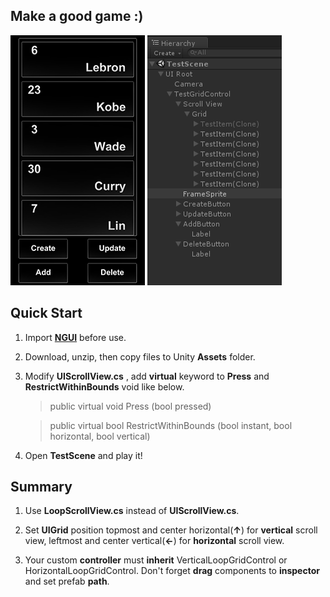 
## Make a good game :)


![](/Screen.png) ![](/Hierarchy.png)




## Quick Start

1. Import [**NGUI**](https://www.assetstore.unity3d.com/en/#!/content/2413) before use.

2. Download, unzip, then copy files to Unity **Assets** folder.

3. Modify **UIScrollView.cs** , add **virtual** keyword to **Press** and **RestrictWithinBounds** void like below.

	> public virtual void Press (bool pressed)

	> public virtual bool RestrictWithinBounds (bool instant, bool horizontal, bool vertical)
    
4. Open **TestScene** and play it!




## Summary

1. Use **LoopScrollView.cs** instead of **UIScrollView.cs**.

2. Set **UIGrid** position topmost and center horizontal(**↑**)  for **vertical** scroll view, 
	leftmost and center vertical(**←**)  for **horizontal** scroll view.
    
3. Your custom **controller** must **inherit** VerticalLoopGridControl or HorizontalLoopGridControl.
	Don't forget **drag** components to **inspector** and set prefab **path**.

